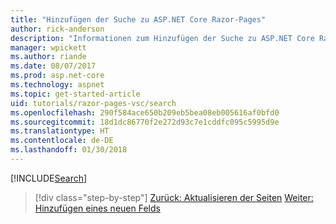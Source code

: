 ```yaml
---
title: "Hinzufügen der Suche zu ASP.NET Core Razor-Pages"
author: rick-anderson
description: "Informationen zum Hinzufügen der Suche zu ASP.NET Core Razor-Pages"
manager: wpickett
ms.author: riande
ms.date: 08/07/2017
ms.prod: asp.net-core
ms.technology: aspnet
ms.topic: get-started-article
uid: tutorials/razor-pages-vsc/search
ms.openlocfilehash: 290f584ace650b209eb5bea08eb005616af0bfd0
ms.sourcegitcommit: 18d1dc86770f2e272d93c7e1cddfc095c5995d9e
ms.translationtype: HT
ms.contentlocale: de-DE
ms.lasthandoff: 01/30/2018
---
```

[!INCLUDE[Search](../../includes/RP/search.md)]

>[!div class="step-by-step"]
[Zurück: Aktualisieren der Seiten](xref:tutorials/razor-pages-vsc/da1)
[Weiter: Hinzufügen eines neuen Felds](xref:tutorials/razor-pages/new-field)
